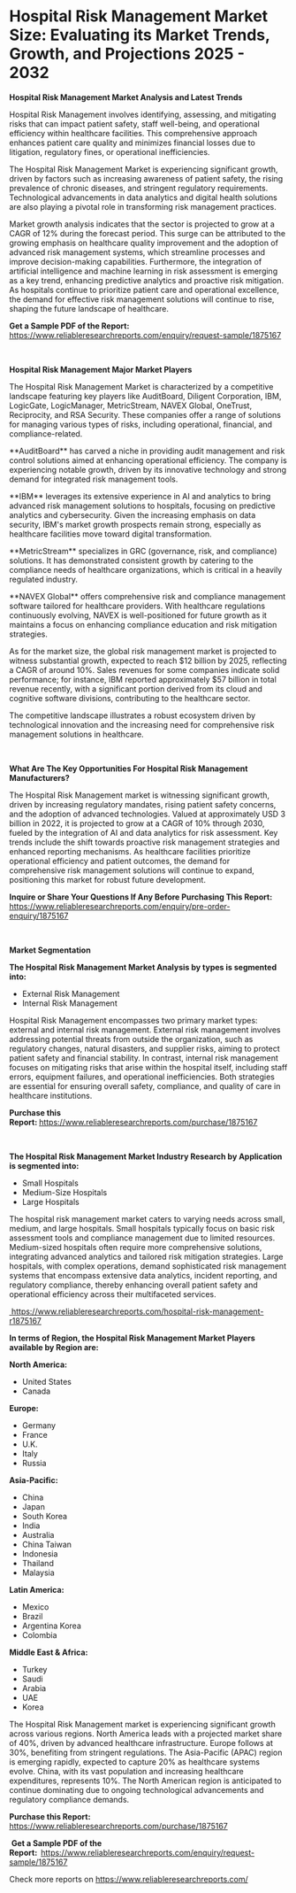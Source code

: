 <p><h1>Hospital Risk Management Market Size: Evaluating its Market Trends, Growth, and Projections 2025 - 2032</h1></p><p><strong>Hospital Risk Management Market Analysis and Latest Trends</strong></p>
<p><p>Hospital Risk Management involves identifying, assessing, and mitigating risks that can impact patient safety, staff well-being, and operational efficiency within healthcare facilities. This comprehensive approach enhances patient care quality and minimizes financial losses due to litigation, regulatory fines, or operational inefficiencies.</p><p>The Hospital Risk Management Market is experiencing significant growth, driven by factors such as increasing awareness of patient safety, the rising prevalence of chronic diseases, and stringent regulatory requirements. Technological advancements in data analytics and digital health solutions are also playing a pivotal role in transforming risk management practices.</p><p>Market growth analysis indicates that the sector is projected to grow at a CAGR of 12% during the forecast period. This surge can be attributed to the growing emphasis on healthcare quality improvement and the adoption of advanced risk management systems, which streamline processes and improve decision-making capabilities. Furthermore, the integration of artificial intelligence and machine learning in risk assessment is emerging as a key trend, enhancing predictive analytics and proactive risk mitigation. As hospitals continue to prioritize patient care and operational excellence, the demand for effective risk management solutions will continue to rise, shaping the future landscape of healthcare.</p></p>
<p><strong>Get a Sample PDF of the Report:&nbsp;</strong> <a href="https://www.reliableresearchreports.com/enquiry/request-sample/1875167?utm_campaign=2317&utm_medium=2&utm_source=Github&utm_content=ia&utm_term=11032025&utm_id=hospital-risk-management">https://www.reliableresearchreports.com/enquiry/request-sample/1875167</a></p>
<p>&nbsp;</p>
<p><strong>Hospital Risk Management Major Market Players</strong></p>
<p><p>The Hospital Risk Management Market is characterized by a competitive landscape featuring key players like AuditBoard, Diligent Corporation, IBM, LogicGate, LogicManager, MetricStream, NAVEX Global, OneTrust, Reciprocity, and RSA Security. These companies offer a range of solutions for managing various types of risks, including operational, financial, and compliance-related.</p><p>**AuditBoard** has carved a niche in providing audit management and risk control solutions aimed at enhancing operational efficiency. The company is experiencing notable growth, driven by its innovative technology and strong demand for integrated risk management tools.</p><p>**IBM** leverages its extensive experience in AI and analytics to bring advanced risk management solutions to hospitals, focusing on predictive analytics and cybersecurity. Given the increasing emphasis on data security, IBM's market growth prospects remain strong, especially as healthcare facilities move toward digital transformation.</p><p>**MetricStream** specializes in GRC (governance, risk, and compliance) solutions. It has demonstrated consistent growth by catering to the compliance needs of healthcare organizations, which is critical in a heavily regulated industry.</p><p>**NAVEX Global** offers comprehensive risk and compliance management software tailored for healthcare providers. With healthcare regulations continuously evolving, NAVEX is well-positioned for future growth as it maintains a focus on enhancing compliance education and risk mitigation strategies.</p><p>As for the market size, the global risk management market is projected to witness substantial growth, expected to reach $12 billion by 2025, reflecting a CAGR of around 10%. Sales revenues for some companies indicate solid performance; for instance, IBM reported approximately $57 billion in total revenue recently, with a significant portion derived from its cloud and cognitive software divisions, contributing to the healthcare sector.</p><p>The competitive landscape illustrates a robust ecosystem driven by technological innovation and the increasing need for comprehensive risk management solutions in healthcare.</p></p>
<p>&nbsp;</p>
<p><strong>What Are The Key Opportunities For Hospital Risk Management Manufacturers?</strong></p>
<p><p>The Hospital Risk Management market is witnessing significant growth, driven by increasing regulatory mandates, rising patient safety concerns, and the adoption of advanced technologies. Valued at approximately USD 3 billion in 2022, it is projected to grow at a CAGR of 10% through 2030, fueled by the integration of AI and data analytics for risk assessment. Key trends include the shift towards proactive risk management strategies and enhanced reporting mechanisms. As healthcare facilities prioritize operational efficiency and patient outcomes, the demand for comprehensive risk management solutions will continue to expand, positioning this market for robust future development.</p></p>
<p><strong>Inquire or Share Your Questions If Any Before Purchasing This Report:</strong> <a href="https://www.reliableresearchreports.com/enquiry/pre-order-enquiry/1875167?utm_campaign=2317&utm_medium=2&utm_source=Github&utm_content=ia&utm_term=11032025&utm_id=hospital-risk-management">https://www.reliableresearchreports.com/enquiry/pre-order-enquiry/1875167</a></p>
<p>&nbsp;</p>
<p><strong>Market Segmentation</strong></p>
<p><strong>The Hospital Risk Management Market Analysis by types is segmented into:</strong></p>
<p><ul><li>External Risk Management</li><li>Internal Risk Management</li></ul></p>
<p><p>Hospital Risk Management encompasses two primary market types: external and internal risk management. External risk management involves addressing potential threats from outside the organization, such as regulatory changes, natural disasters, and supplier risks, aiming to protect patient safety and financial stability. In contrast, internal risk management focuses on mitigating risks that arise within the hospital itself, including staff errors, equipment failures, and operational inefficiencies. Both strategies are essential for ensuring overall safety, compliance, and quality of care in healthcare institutions.</p></p>
<p><strong>Purchase this Report:&nbsp;</strong><a href="https://www.reliableresearchreports.com/purchase/1875167?utm_campaign=2317&utm_medium=2&utm_source=Github&utm_content=ia&utm_term=11032025&utm_id=hospital-risk-management">https://www.reliableresearchreports.com/purchase/1875167</a></p>
<p>&nbsp;</p>
<p><strong>The Hospital Risk Management Market Industry Research by Application is segmented into:</strong></p>
<p><ul><li>Small Hospitals</li><li>Medium-Size Hospitals</li><li>Large Hospitals</li></ul></p>
<p><p>The hospital risk management market caters to varying needs across small, medium, and large hospitals. Small hospitals typically focus on basic risk assessment tools and compliance management due to limited resources. Medium-sized hospitals often require more comprehensive solutions, integrating advanced analytics and tailored risk mitigation strategies. Large hospitals, with complex operations, demand sophisticated risk management systems that encompass extensive data analytics, incident reporting, and regulatory compliance, thereby enhancing overall patient safety and operational efficiency across their multifaceted services.</p></p>
<p><a href="https://www.reliableresearchreports.com/hospital-risk-management-r1875167?utm_campaign=2317&utm_medium=2&utm_source=Github&utm_content=ia&utm_term=11032025&utm_id=hospital-risk-management">&nbsp;https://www.reliableresearchreports.com/hospital-risk-management-r1875167</a></p>
<p><strong>In terms of Region, the Hospital Risk Management Market Players available by Region are:</strong></p>
<p>
    <p> <strong> North America: </strong>
        <ul>
            <li>United States</li>
            <li>Canada</li>
        </ul>
        </p> 
    <p> <strong> Europe: </strong>
        <ul>
            <li>Germany</li>
            <li>France</li>
            <li>U.K.</li>
            <li>Italy</li>
            <li>Russia</li>
        </ul>
        </p> 
    <p> <strong> Asia-Pacific: </strong>
        <ul>
            <li>China</li>
            <li>Japan</li>
            <li>South Korea</li>
            <li>India</li>
            <li>Australia</li>
            <li>China Taiwan</li>
            <li>Indonesia</li>
            <li>Thailand</li>
            <li>Malaysia</li>
        </ul>
        </p> 
    <p> <strong> Latin America: </strong>
        <ul>
            <li>Mexico</li>
            <li>Brazil</li>
            <li>Argentina Korea</li>
            <li>Colombia</li>
        </ul>
        </p> 
    <p> <strong> Middle East & Africa: </strong>
        <ul>
            <li>Turkey</li>
            <li>Saudi</li>
            <li>Arabia</li>
            <li>UAE</li>
            <li>Korea</li>
        </ul>
    </p>
    </p>
<p><p>The Hospital Risk Management market is experiencing significant growth across various regions. North America leads with a projected market share of 40%, driven by advanced healthcare infrastructure. Europe follows at 30%, benefiting from stringent regulations. The Asia-Pacific (APAC) region is emerging rapidly, expected to capture 20% as healthcare systems evolve. China, with its vast population and increasing healthcare expenditures, represents 10%. The North American region is anticipated to continue dominating due to ongoing technological advancements and regulatory compliance demands.</p></p>
<p><strong>Purchase this Report: </strong><a href="https://www.reliableresearchreports.com/purchase/1875167?utm_campaign=2317&utm_medium=2&utm_source=Github&utm_content=ia&utm_term=11032025&utm_id=hospital-risk-management">https://www.reliableresearchreports.com/purchase/1875167</a></p>
<p>&nbsp;<strong>Get a Sample PDF of the Report:&nbsp;&nbsp;</strong><a href="https://www.reliableresearchreports.com/enquiry/request-sample/1875167?utm_campaign=2317&utm_medium=2&utm_source=Github&utm_content=ia&utm_term=11032025&utm_id=hospital-risk-management">https://www.reliableresearchreports.com/enquiry/request-sample/1875167</a></p>
<p><strong></strong></p>
<p>Check more reports on <a href="https://www.reliableresearchreports.com/?utm_campaign=2317&utm_medium=2&utm_source=Github&utm_content=ia&utm_term=11032025&utm_id=hospital-risk-management">https://www.reliableresearchreports.com/</a></p>
